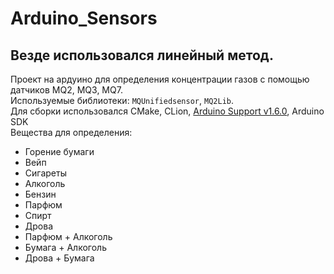 # Arduino_Sensors
## Везде использовался линейный метод. 
Проект на ардуино для определения концентрации газов с помощью датчиков MQ2, MQ3, MQ7.<br />
Используемые библиотеки: `MQUnifiedsensor`, `MQ2Lib`.<br />
Для сборки использовался CMake, CLion, <a href=https://plugins.jetbrains.com/plugin/11301-arduino-support>Arduino Support v1.6.0</a>, Arduino SDK<br />
Вещества для определения: 
- Горение бумаги
- Вейп
- Сигареты
- Алкоголь
- Бензин
- Парфюм
- Спирт
- Дрова
- Парфюм + Алкоголь
- Бумага + Алкоголь
- Дрова + Бумага
